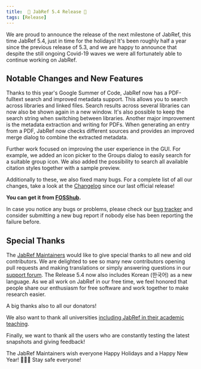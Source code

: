 ```yaml
---
title:  🎄 JabRef 5.4 Release 🎄
tags: [Release]
---
```


We are proud to announce the release of the next milestone of JabRef, this time JabRef 5.4, just in time for the holidays!
It's been roughly half a year since the previous release of 5.3, and we are happy to announce that despite the still ongoing Covid-19 waves we were all fortunately able to continue working on JabRef.

## Notable Changes and New Features

Thanks to this year's Google Summer of Code, JabRef now has a PDF-fulltext search and improved metadata support. This allows you to search across libraries and linked files.
Search results across several libraries can now also be shown again in a new window. It's also possible to keep the search string when switching between libraries.
Another major improvement is the metadata extraction and writing for PDFs. When generating an entry from a PDF, JabRef now checks different sources and provides an improved merge dialog to combine the extracted metadata.

Further work focused on improving the user experience in the GUI. For example, we added an icon picker to the Groups dialog to easily search for a suitable group icon.
We also added the possibility to search all available citation styles together with a sample preview.

Additionally to these, we also fixed many bugs.
For a complete list of all our changes, take a look at the [Changelog](https://github.com/JabRef/jabref/blob/main/CHANGELOG.md) since our last official release!

**You can get it from [FOSShub](https://www.fosshub.com/JabRef.html).**

In case you notice any bugs or problems, please check our [bug tracker](https://github.com/JabRef/jabref/issues) and consider submitting a new bug report if nobody else has been reporting the failure before.

## Special Thanks

The [JabRef Maintainers](https://github.com/JabRef/jabref/blob/main/MAINTAINERS) would like to give special thanks to all new and old contributors. We are delighted to see so many new contributors opening pull requests and making translations or simply answering questions in our [support forum](https://discourse.jabref.org/). The Release 5.4 now also includes Korean (한국어) as a new language.
As we all work on JabRef in our free time, we feel honored that people share our enthusiasm for free software and work together to make research easier.

A big thanks also to all our donators!

We also want to thank all universities [including JabRef in their academic teaching](https://devdocs.jabref.org/teaching).

Finally, we want to thank all the users who are constantly testing the latest snapshots and giving feedback!

The JabRef Maintainers wish everyone Happy Holidays and a Happy New Year! 🎉🍾🎆 Stay safe everyone!
